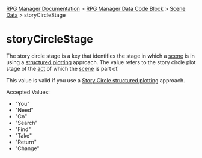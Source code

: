 [RPG Manager Documentation](../../index.md) >
[RPG Manager Data Code Block](../index.md) >
[Scene Data](../index.md) >
storyCircleStage

# storyCircleStage

The story circle stage is a key that identifies the stage in which a [scene](../../components/scene.md) 
is in using a [structured plotting](../../plots/index.md) approach. The value refers to the story circle plot
stage of the [act](../../components/act.md) of which the [scene](../../components/scene.md) is part of.

This value is valid if you use a [Story Circle structured plotting](../../plots/storycircle.md) approach.

Accepted Values:
- "You"
- "Need"
- "Go"
- "Search"
- "Find"
- "Take"
- "Return"
- "Change"
